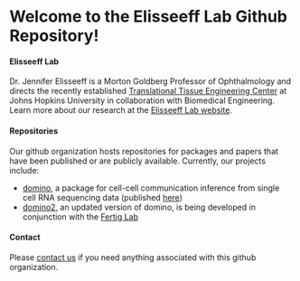 # Welcome to the Elisseeff Lab Github Repository!

#### Elisseeff Lab

Dr. Jennifer Elisseeff is a Morton Goldberg Professor of Ophthalmology and directs the recently established [Translational Tissue Engineering Center](https://ttec.johnshopkins.edu/) at Johns Hopkins University in collaboration with Biomedical Engineering. Learn more about our research at the [Elisseeff Lab website](https://elisseefflab.jhu.edu/).


#### Repositories

Our github organization hosts repositories for packages and papers that have been published or are publicly available. Currently, our projects include:

- [domino](https://github.com/Elisseeff-Lab/domino), a package for cell-cell communication inference from single cell RNA sequencing data (published [here](https://doi.org/10.1038%2Fs41551-021-00770-5))
- [domino2](https://fertiglab.github.io/domino2/), an updated version of domino, is being developed in conjunction with the [Fertig Lab](https://github.com/FertigLab)

 
 #### Contact
 
Please [contact us](mailto:kkrishnan@jhmi.edu) if you need anything associated with this github organization.
